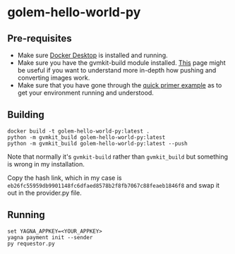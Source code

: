 # golem-hello-world-py

## Pre-requisites
* Make sure [Docker Desktop](https://www.docker.com/products/docker-desktop) is installed and running.
* Make sure you have the gvmkit-build module installed. [This](https://handbook.golem.network/requestor-tutorials/vm-runtime) page might be useful if you want to understand more in-depth how pushing and converting images work.
* Make sure that you have gone through the [quick primer example](https://handbook.golem.network/requestor-tutorials/flash-tutorial-of-requestor-development) as to get your environment running and understood.

## Building

```
docker build -t golem-hello-world-py:latest .
python -m gvmkit_build golem-hello-world-py:latest
python -m gvmkit_build golem-hello-world-py:latest --push
```

Note that normally it's `gvmkit-build` rather than `gvmkit_build` but something is wrong in my installation.

Copy the hash link, which in my case is `eb26fc55959db9901148fc6dfaed8578b2f8fb7067c88feaeb1846f8` and swap it out in the provider.py file.

## Running

```
set YAGNA_APPKEY=<YOUR_APPKEY>
yagna payment init --sender
py requestor.py
```
